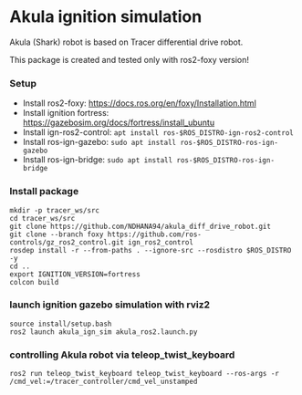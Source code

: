 # Akula ignition simulation
Akula (Shark) robot is based on Tracer differential drive robot. 

This package is created and tested only with ros2-foxy version!

### Setup
* Install ros2-foxy: https://docs.ros.org/en/foxy/Installation.html
* Install ignition fortress: https://gazebosim.org/docs/fortress/install_ubuntu
* Install ign-ros2-control: 
    `apt install ros-$ROS_DISTRO-ign-ros2-control`
* Install ros-ign-gazebo: 
    `sudo apt install ros-$ROS_DISTRO-ros-ign-gazebo`
* Install ros-ign-bridge: 
    `sudo apt install ros-$ROS_DISTRO-ros-ign-bridge`

### Install package
```
mkdir -p tracer_ws/src
cd tracer_ws/src
git clone https://github.com/NDHANA94/akula_diff_drive_robot.git    
git clone --branch foxy https://github.com/ros-controls/gz_ros2_control.git ign_ros2_control
rosdep install -r --from-paths . --ignore-src --rosdistro $ROS_DISTRO -y
cd ..
export IGNITION_VERSION=fortress
colcon build
```

### launch ignition gazebo simulation with rviz2
```
source install/setup.bash
ros2 launch akula_ign_sim akula_ros2.launch.py
```

### controlling Akula robot via teleop_twist_keyboard
```
ros2 run teleop_twist_keyboard teleop_twist_keyboard --ros-args -r /cmd_vel:=/tracer_controller/cmd_vel_unstamped
```

